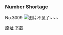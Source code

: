 ### Number Shortage
No.3009
![图片不见了~~~](https://imgs.xkcd.com/comics/number_shortage.png)

[原址](https://xkcd.com//3009) [下载](https://imgs.xkcd.com/comics/number_shortage.png)

